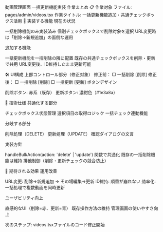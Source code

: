 動画管理画面 一括更新機能実装 作業まとめ
📋 作業対象
ファイル: pages/admin/videos.tsx
作業タイトル: 一括更新機能追加・共通チェックボックス活用
🎯 実装する機能
現在の状況

一括削除機能のみ実装済み
個別チェックボックスで削除対象を選択
URL変更時は「削除→新規追加」の面倒な運用

追加する機能

一括更新機能を一括削除の隣に配置
既存の共通チェックボックスを削除・更新で共用
URL変更後、ID維持したまま更新可能

🛠️ UI構成
上部コントロール部分（修正対象）
修正前：
□ 一括削除 [削除]
修正後：
□ 一括削除 [削除]    □ 一括更新 [更新]
ボタンデザイン

削除ボタン: 赤系（既存）
更新ボタン: 濃紺色（#1e3a8a）

🔧 技術仕様
共通化する部分

チェックボックス状態管理
選択項目の取得ロジック
一括チェック連動機能

分岐する部分

削除処理（DELETE）
更新処理（UPDATE）
確認ダイアログの文言

実装方針

handleBulkAction(action: 'delete' | 'update') 関数で共通化
既存の一括削除機能は維持
排他制御（削除・更新チェックの競合防止）

📝 期待される効果
運用改善

URL変更: 削除→新規追加 → その場編集→更新
ID維持: 順番が崩れない
効率化: 一括処理で複数動画を同時更新

ユーザビリティ向上

直感的なUI（削除=赤、更新=青）
既存操作方法の維持
管理画面の使いやすさ向上


次のステップ: videos.tsxファイルのコード修正開始